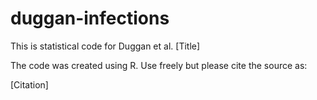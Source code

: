 # duggan-infections

This is statistical code for Duggan et al. [Title]

The code was created using R. Use freely but please cite the source as:

[Citation]
